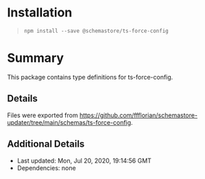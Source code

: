 # Installation
> `npm install --save @schemastore/ts-force-config`

# Summary
This package contains type definitions for ts-force-config.

## Details
Files were exported from https://github.com/ffflorian/schemastore-updater/tree/main/schemas/ts-force-config.

## Additional Details
* Last updated: Mon, Jul 20, 2020, 19:14:56 GMT
* Dependencies: none
